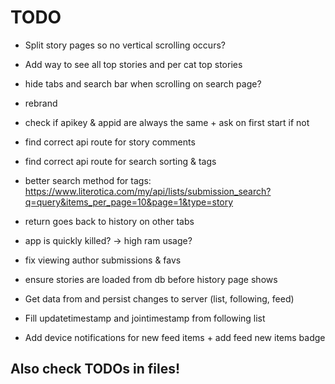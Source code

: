# TODO

 - Split story pages so no vertical scrolling occurs?
 - Add way to see all top stories and per cat top stories
 - hide tabs and search bar when scrolling on search page?
 - rebrand

 - check if apikey & appid are always the same + ask on first start if not
 - find correct api route for story comments
 - find correct api route for search sorting & tags
 - better search method for tags: https://www.literotica.com/my/api/lists/submission_search?q=query&items_per_page=10&page=1&type=story

 - return goes back to history on other tabs
 - app is quickly killed? -> high ram usage?
 - fix viewing author submissions & favs
 - ensure stories are loaded from db before history page shows

 - Get data from and persist changes to server (list, following, feed)
 - Fill updatetimestamp and jointimestamp from following list
 - Add device notifications for new feed items + add feed new items badge


## Also check TODOs in files!
